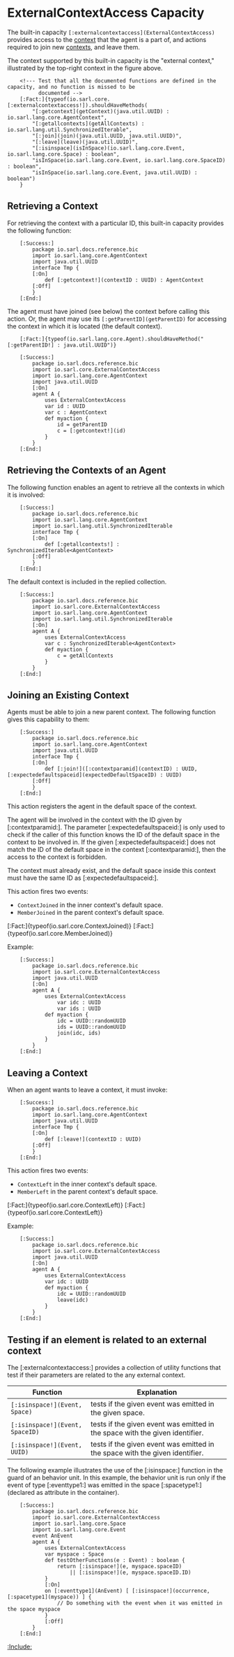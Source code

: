 # ExternalContextAccess Capacity

The built-in capacity `[:externalcontextaccess](ExternalContextAccess)` provides access to the
[context](../Space.md) that the agent is a part of, and actions
required to join new [contexts](../Space.md), and leave them.

The context supported by this built-in capacity is the "external context," illustrated by the
top-right context in the figure above.

		<!--- Test that all the documented functions are defined in the capacity, and no function is missed to be
		      documented --> 
		[:Fact:]{typeof(io.sarl.core.[:externalcontextaccess!]).shouldHaveMethods(
			"[:getcontext](getContext)(java.util.UUID) : io.sarl.lang.core.AgentContext",
			"[:getallcontexts](getAllContexts) : io.sarl.lang.util.SynchronizedIterable",
			"[:join](join)(java.util.UUID, java.util.UUID)",
			"[:leave](leave)(java.util.UUID)",
			"[:isinspace](isInSpace)(io.sarl.lang.core.Event, io.sarl.lang.core.Space) : boolean",
			"isInSpace(io.sarl.lang.core.Event, io.sarl.lang.core.SpaceID) : boolean",
			"isInSpace(io.sarl.lang.core.Event, java.util.UUID) : boolean")
		}

## Retrieving a Context

For retrieving the context with a particular ID, this built-in capacity provides the following function:

		[:Success:]
			package io.sarl.docs.reference.bic
			import io.sarl.lang.core.AgentContext
			import java.util.UUID
			interface Tmp {
			[:On]
				def [:getcontext!](contextID : UUID) : AgentContext
			[:Off]
			}
		[:End:]


The agent must have joined (see below) the context before calling this action. Or, the agent
may use its `[:getParentID](getParentID)` for accessing the context in which it is located (the default context).

		[:Fact:]{typeof(io.sarl.lang.core.Agent).shouldHaveMethod("[:getParentID!] : java.util.UUID")}

		[:Success:]
			package io.sarl.docs.reference.bic
			import io.sarl.core.ExternalContextAccess
			import io.sarl.lang.core.AgentContext
			import java.util.UUID
			[:On]
			agent A {
				uses ExternalContextAccess
				var id : UUID
				var c : AgentContext
				def myaction {
					id = getParentID
					c = [:getcontext!](id)
				}
			}
		[:End:]


## Retrieving the Contexts of an Agent

The following function enables an agent to retrieve all the contexts in which it is involved:

		[:Success:]
			package io.sarl.docs.reference.bic
			import io.sarl.lang.core.AgentContext
			import io.sarl.lang.util.SynchronizedIterable
			interface Tmp {
			[:On]
				def [:getallcontexts!] : SynchronizedIterable<AgentContext>
			[:Off]
			}
		[:End:]


The default context is included in the replied collection.

		[:Success:]
			package io.sarl.docs.reference.bic
			import io.sarl.core.ExternalContextAccess
			import io.sarl.lang.core.AgentContext
			import io.sarl.lang.util.SynchronizedIterable
			[:On]
			agent A {
				uses ExternalContextAccess
				var c : SynchronizedIterable<AgentContext>
				def myaction {
					c = getAllContexts
				}
			}
		[:End:]


## Joining an Existing Context

Agents must be able to join a new parent context. The following function gives this capability to them:

		[:Success:]
			package io.sarl.docs.reference.bic
			import io.sarl.lang.core.AgentContext
			import java.util.UUID
			interface Tmp {
			[:On]
				def [:join!]([:contextparamid](contextID) : UUID, [:expectedefaultspaceid](expectedDefaultSpaceID) : UUID)
			[:Off]
			}
		[:End:]

This action registers the agent in the default space of the context.

The agent will be involved in the context with the ID given by [:contextparamid:].
The parameter [:expectedefaultspaceid:] is only used to check if the caller of this function
knows the ID of the default space in the context to be involved in. 
If the given [:expectedefaultspaceid:] does not match the ID of the default space in the context
[:contextparamid:], then the access to the context is forbidden.

<importantnote> The context must already exist, and the default space inside this context must have the same ID 
as [:expectedefaultspaceid:].</importantnote>

This action fires two events:

* `ContextJoined` in the inner context's default space.
* `MemberJoined` in the parent context's default space.

[:Fact:]{typeof(io.sarl.core.ContextJoined)}
[:Fact:]{typeof(io.sarl.core.MemberJoined)}

Example:

		[:Success:]
			package io.sarl.docs.reference.bic
			import io.sarl.core.ExternalContextAccess
			import java.util.UUID
			[:On]
			agent A {
				uses ExternalContextAccess
					var idc : UUID
					var ids : UUID
				def myaction {
					idc = UUID::randomUUID
					ids = UUID::randomUUID
					join(idc, ids)
				}
			}
		[:End:]


## Leaving a Context

When an agent wants to leave a context, it must invoke:

		[:Success:]
			package io.sarl.docs.reference.bic
			import io.sarl.lang.core.AgentContext
			import java.util.UUID
			interface Tmp {
			[:On]
				def [:leave!](contextID : UUID)
			[:Off]
			}
		[:End:]

This action fires two events:

* `ContextLeft` in the inner context's default space.
* `MemberLeft` in the parent context's default space.

[:Fact:]{typeof(io.sarl.core.ContextLeft)}
[:Fact:]{typeof(io.sarl.core.ContextLeft)}

Example:

		[:Success:]
			package io.sarl.docs.reference.bic
			import io.sarl.core.ExternalContextAccess
			import java.util.UUID
			[:On]
			agent A {
				uses ExternalContextAccess
				var idc : UUID
				def myaction {
					idc = UUID::randomUUID
					leave(idc)
				}
			}
		[:End:]


## Testing if an element is related to an external context

The [:externalcontextaccess:] provides a collection of utility functions that test if their
parameters are related to the any external context.


| Function                        | Explanation                                                                  |
| ------------------------------- | ---------------------------------------------------------------------------- |
| `[:isinspace!](Event, Space)`   | tests if the given event was emitted in the given space.                     |
| `[:isinspace!](Event, SpaceID)` | tests if the given event was emitted in the space with the given identifier. |
| `[:isinspace!](Event, UUID)`    | tests if the given event was emitted in the space with the given identifier. |


The following example illustrates the use of the [:isinspace:] function in the guard
of an behavior unit. In this example, the behavior unit is run only if the event
of type [:eventtype1:] was emitted in the space [:spacetype1:] (declared as attribute in
the container).

		[:Success:]
			package io.sarl.docs.reference.bic
			import io.sarl.core.ExternalContextAccess
			import io.sarl.lang.core.Space
			import io.sarl.lang.core.Event
			event AnEvent
			agent A {
				uses ExternalContextAccess
				var myspace : Space
				def testOtherFunctions(e : Event) : boolean {
 					return [:isinspace!](e, myspace.spaceID)
					    || [:isinspace!](e, myspace.spaceID.ID)
				}
				[:On]
				on [:eventtype1](AnEvent) [ [:isinspace!](occurrence, [:spacetype1](myspace)) ] {
					// Do something with the event when it was emitted in the space myspace
				}
				[:Off]
			}
		[:End:]



[:Include:](../../legal.inc)
